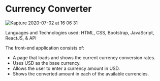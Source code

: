 # Currency Converter

![Kapture 2020-07-02 at 16 06 31](https://user-images.githubusercontent.com/62678918/86404769-36d43700-bc7e-11ea-9ed8-2b7a73b65266.gif)

Languages and Technologies used: HTML, CSS, Bootstrap, JavaScript, ReactJS, & API

The front-end application consists of:

- A page that loads and shows the current currency conversion rates.
- Uses USD as the base currency.
- Allows the user to enter a currency amount in USD.
- Shows the converted amount in each of the available currencies.


